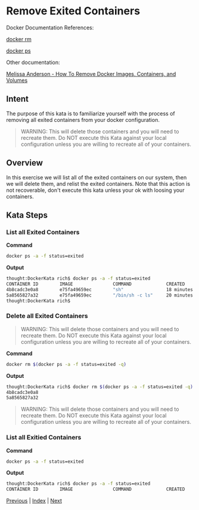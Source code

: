 # Remove Exited Containers

Docker Documentation References:

[docker rm](https://docs.docker.com/engine/reference/commandline/rm/)

[docker ps](https://docs.docker.com/engine/reference/commandline/ps/)

Other documentation:

[Melissa Anderson - How To Remove Docker Images, Containers, and Volumes](https://www.digitalocean.com/community/tutorials/how-to-remove-docker-images-containers-and-volumes)

## Intent

The purpose of this kata is to familiarize yourself with the process of removing all exited containers from your docker configuration. 

> WARNING: This will delete those containers and you will need to recreate them. Do NOT execute this Kata against your local configuration unless you are willing to recreate all of your containers. 

## Overview

In this exercise we will list all of the exited containers on our system, then we will delete them, and relist the exited containers. Note that this action is not recoverable, don't execute this kata unless your ok with loosing your containers.

## Kata Steps

### List all Exited Containers

**Command**

```bash
docker ps -a -f status=exited
```

**Output**

```bash
thought:DockerKata rich$ docker ps -a -f status=exited
CONTAINER ID        IMAGE               COMMAND             CREATED             STATUS                      PORTS               NAMES
4b8cadc3e0a8        e75fa49659ec        "sh"                18 minutes ago      Exited (0) 16 minutes ago                       lucid_stonebraker
5a8565827a32        e75fa49659ec        "/bin/sh -c ls"     20 minutes ago      Exited (0) 20 minutes ago                       affectionate_joliot
thought:DockerKata rich$
```

### Delete all Exited Containers

> WARNING: This will delete those containers and you will need to recreate them. Do NOT execute this Kata against your local configuration unless you are willing to recreate all of your containers. 

**Command**

```bash
docker rm $(docker ps -a -f status=exited -q)
```

**Output**

```bash
thought:DockerKata rich$ docker rm $(docker ps -a -f status=exited -q)
4b8cadc3e0a8
5a8565827a32
```

> WARNING: This will delete those containers and you will need to recreate them. Do NOT execute this Kata against your local configuration unless you are willing to recreate all of your containers. 

### List all Exitied Containers

**Command**

```bash
docker ps -a -f status=exited
```

**Output**

```bash
thought:DockerKata rich$ docker ps -a -f status=exited
CONTAINER ID        IMAGE               COMMAND             CREATED             STATUS              PORTS               NAMES
```

[Previous](23_bypass_entrypoint.md) | [Index](README.md) | [Next](25_remove_dangling_images.md)
